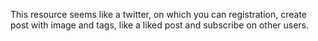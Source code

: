 This resource seems like a twitter, on which you can registration, create post with image and tags, like a liked post and subscribe on other users.
